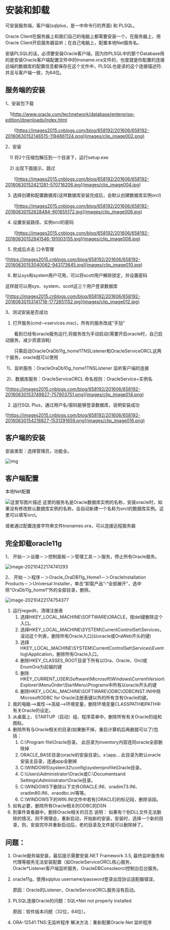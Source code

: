 # 安装和卸载

可安装服务端，客户端(sqlplus，是一中命令行的界面) 和 PLSQL。

Oracle Client在服务器上和我们自己的电脑上都需要安装一个。在服务器上，用Oracle Client开启服务器监听；在自己电脑上，配置本地Net服务名。

安装PLSQL的话，必须要安装Oracle客户端，因为你PLSQL中的那个Database用的是安装Oracle客户端配置文件中的tnsname.ora文件的，也度就是你配置的连接远端的数据库的配置信息都保存在这个文件中，PLSQL也是读的这个连接描述符. 并且与客户端一致，为64位。

## 服务端的安装

1、安装包下载

　1)http://www.oracle.com/technetwork/database/enterprise-edition/downloads/index.html

　　![https://images2015.cnblogs.com/blog/658192/201606/658192-20160630152146515-1194861124.png](images/clip_image002.png)

2、安装

　1) 将2个压缩包解压到一个目录下，运行setup.exe

　2) 出现下面提示，跳过

　　![https://images2015.cnblogs.com/blog/658192/201606/658192-20160630152421281-570716206.jpg](images/clip_image004.jpg)

 3) 选择创建和配置数据库(这样数据库安装完成后，会默认创建数据库实例orcl)

　　![https://images2015.cnblogs.com/blog/658192/201606/658192-20160630152628484-901655172.jpg](images/clip_image006.jpg)

 4) 设置安装路径、实例orcl的密码

　　![https://images2015.cnblogs.com/blog/658192/201606/658192-20160630152841546-191003155.jpg](images/clip_image008.jpg)

 5) 完成后点击 口令管理

![https://images2015.cnblogs.com/blog/658192/201606/658192-20160630153040062-943173645.jpg](images/clip_image010.jpg)

  6) 默认sys和system用户可用，可以将scott用户解除锁定，并设置密码

   这样就可以用sys、system、scott这三个用户登录数据库

![https://images2015.cnblogs.com/blog/658192/201606/658192-20160630153141718-1772651152.jpg](images/clip_image012.jpg)

3、测试安装是否成功

  1) 打开服务(cmd—>services.msc)，所有的服务改成"手劢"

　　看到已经有oracle服务运行,将服务改为手动启动(需要开启oracle时，自己启动服务，减少资源消耗)

　　只需启动OracleOraDb11g_home1TNSListener和OracleServiceORCL这两个服务，oracle就可以使用

​			1)、监听服务：OracleOraDb10g_home1TNSListener 监听客户端的连接 

​			2)、数据库服务：OracleServiceORCL 命名规则：OracleService+实例名

![https://images2015.cnblogs.com/blog/658192/201606/658192-20160630153749827-757903751.png](images/clip_image014.png)

  2) 运行SQL Plus，通过用户名/密码能够登录数据库，说明安装成功

![https://images2015.cnblogs.com/blog/658192/201606/658192-20160630154218827-1531291659.png](images/clip_image016.png)

## 客户端的安装

安装类型：选择管理员，功能全。

![img](images/clip_image018.jpg)

## 客户端配置

本地Net配置

![这里写图片描述](images/clip_image019.jpg)
 这里的服务名是Oracle数据库实例的名称，安装oracle时，如果没有修改默认数据库实例的名称，会自动新建一个名称为orcl的数据库实例。这里可以填写orcl。

或者通过配置连接字符串文件tnsnames.ora，可以连接远程服务器

## 完全卸载oracle11g

1、 开始－＞设置－＞控制面板－＞管理工具－＞服务，停止所有Oracle服务。

![image-20210422174741293](images/image-20210422174741293.png)

2、 开始－＞程序－＞Oracle_OraDB11g_Home1－＞OracleInstallation Products－＞Universal Installer，单击“卸载产品”-“全部展开”，选中除“OraDb11g_home1”外的全部目录，删除。

![image-20210422174754377](images/image-20210422174754377.png)

1. 运行regedit，清理注册表 
   1. 选择HKEY_LOCAL_MACHINE\SOFTWARE\ORACLE，按del键删除这个入口。
   2. 选择HKEY_LOCAL_MACHINE\SYSTEM\CurrentControlSet\Services，滚动这个列表，删除所有Oracle入口(以oracle或OraWeb开头的键)
   3. 选择HKEY_LOCAL_MACHINE\SYSTEM\CurrentControlSet\Services\Eventlog\Application，删除所有Oracle入口。
   4. 删除HKEY_CLASSES_ROOT目录下所有以Ora、Oracle、Orcl或EnumOra为前缀的键
   5. 删除HKEY_CURRENT_USER\Software\Microsoft\Windows\CurrentVersion\Explorer\MenuOrder\StartMenu\Programs中所有以oracle开头的键
   6. 删除HKEY_LOCAL_MACHINE\SOFTWARE\ODBC\ODBCINST.INI中除MicrosoftODBC for Oracle注册表键以外的所有含有Oracle的键。
2. 我的电脑-->属性-->高级-->环境变量，删除环境变量CLASSPATH和PATH中有关Oracle的设定。
3. 从桌面上、STARTUP（启动）组、程序菜单中，删除所有有关Oracle的组和图标。
4. 删除所有与Oracle相关的目录(如果删不掉，重启计算机后再删就可以了)包括：
   1.   C:\Program file\Oracle目录。 此目录为inventory内容连同oracle全部删除掉
   2.   ORACLE_BASE目录(oracle的安装目录)。x:\app\... 此目录为默认oracle安装主目录，连通app全删掉
   3.   C:\WINDOWS\system32\config\systemprofile\Oracle目录。
   4.   C:\Users\Administrator\Oracle或C:\Documentsand Settings\Administrator\Oracle目录。
   5.   C:\WINDOWS下删除以下文件ORACLE.INI、oradim73.INI、oradim80.INI、oraodbc.ini等等。
   6.   C:\WINDOWS下的WIN.INI文件中若有[ORACLE]的标记段，删除该段。
5. 如有必要，删除所有Oracle相关的ODBC的DSN
6. 到事件查看器中，删除Oracle相关的日志 说明： 如果有个别DLL文件无法删除的情况，则不用理会，重新启动，开始新的安装，安装时，选择一个新的目录，则，安装完毕并重新启动后，老的目录及文件就可以删除掉了。

## 问题：

1. Oracle服务端安装，最后提示需要安装.NET Framework 3.5, 最终监听服务和代理等服务无法安装配置（如OracleServiceORCL核心服务，Oracle*Listener客户端监听服务，OracleDBConsoleorcl控制台后台服务。

2. oracle11g，使用sqlplus username/password登录出现协议适配器错误，

   原因：Oracle的Listener，OracleServiceORCL服务没有启动。

3. PLSQL连接Oracle的问题：SQL*Net not properly installed

   原因：软件版本问题（32位，64位）。

4. ORA-12541:TNS:无监听程序
    解决方法：重新配置Oracle Net 监听程序